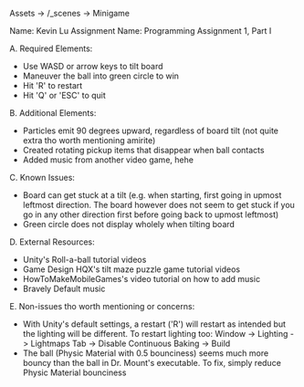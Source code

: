 Assets -> /_scenes -> Minigame

Name: Kevin Lu
Assignment Name: Programming Assignment 1, Part I

A. Required Elements:
- Use WASD or arrow keys to tilt board
- Maneuver the ball into green circle to win
- Hit 'R' to restart
- Hit 'Q' or 'ESC' to quit

B. Additional Elements:
- Particles emit 90 degrees upward, regardless of board tilt (not quite extra tho worth mentioning amirite)
- Created rotating pickup items that disappear when ball contacts
- Added music from another video game, hehe

C. Known Issues:
- Board can get stuck at a tilt (e.g. when starting, first going in upmost leftmost direction. The board however does not seem to get stuck if you go in any other direction first before going back to upmost leftmost)
- Green circle does not display wholely when tilting board

D. External Resources:
- Unity's Roll-a-ball tutorial videos
- Game Design HQX's tilt maze puzzle game tutorial videos
- HowToMakeMobileGames's video tutorial on how to add music
- Bravely Default music

E. Non-issues tho worth mentioning or concerns:
- With Unity's default settings, a restart ('R') will restart as intended but the lighting will be different.
To restart lighting too:
Window -> Lighting -> Lightmaps Tab -> Disable Continuous Baking -> Build
- The ball (Physic Material with 0.5 bounciness) seems much more bouncy than the ball in Dr. Mount's executable.
To fix, simply reduce Physic Material bounciness

